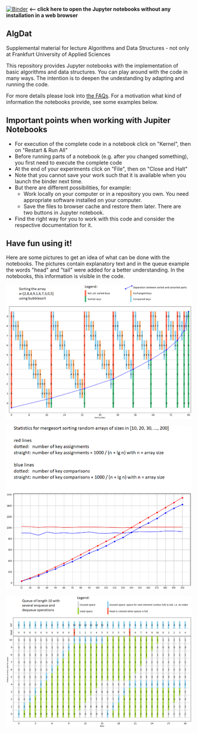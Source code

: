 [![Binder](https://mybinder.org/badge_logo.svg)](https://mybinder.org/v2/gh/JensLiebehenschel/AlgDat/HEAD)
**<-- click here to open the Jupyter notebooks without any installation in a web browser**

## AlgDat
Supplemental material for lecture Algorithms and Data Structures - not only at Frankfurt University of Applied Sciences

This repository provides Jupyter notebooks with the implementation of basic algorithms and data structures.
You can play around with the code in many ways.
The intention is to deepen the undestanding by adapting and running the code. 

For more details please look into [the FAQs](FAQs.md).
For a motivation what kind of information the notebooks provide, see some examples below.

## Important points when working with Jupiter Notebooks
* For execution of the complete code in a notebook click on "Kernel", then on "Restart & Run All"
* Before running parts of a notebook (e.g. after you changed something), you first need to execute the complete code
* At the end of your experiments click on "File", then on "Close and Halt"
* Note that you cannot save your work such that it is available when you launch the binder next time. 
* But there are different possibilities, for example:
  * Work locally on your computer or in a repository you own. You need appropriate software installed on your computer.
  * Save the files to browser cache and restore them later. There are two buttons in Jupyter notebook.
* Find the right way for you to work with this code and consider the respective documentation for it.

## Have fun using it!

Here are some pictures to get an idea of what can be done with the notebooks.
The pictures contain explanatory text and in the queue example the words "head" and "tail" were added for a better understanding.
In the notebooks, this information is visible in the code.

![bubblesort](Pictures/bubblesort.png)


![mergesort](Pictures/mergesort.png)


![queue](Pictures/queue.png)
